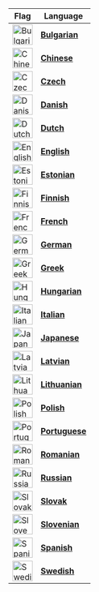 |Flag|Language|
|---|---|
|<img title="Bulgarian" alt="Bulgarian" src="https://corellanstoma.github.io/Assets/languages/bulgarian.png" width="40">|[**Bulgarian**](.github/docs/01-readme/bulgarian.md)|
|<img title="Chinese" alt="Chinese" src="https://corellanstoma.github.io/Assets/languages/chinese.png" width="40">|[**Chinese**](.github/docs/01-readme/chinese.md)|
|<img title="Czech" alt="Czech" src="https://corellanstoma.github.io/Assets/languages/czech.png" width="40">|[**Czech**](.github/docs/01-readme/czech.md)|
|<img title="Danish" alt="Danish" src="https://corellanstoma.github.io/Assets/languages/danish.png" width="40">|[**Danish**](.github/docs/01-readme/danish.md)|
|<img title="" alt="Dutch" src="https://corellanstoma.github.io/Assets/languages/dutch.png" width="40">|[**Dutch**](.github/docs/01-readme/dutch.md)|
|<img title="" alt="English" src="https://corellanstoma.github.io/Assets/languages/english.png" width="40">|[**English**](readme.md)|
|<img title="" alt="Estonian" src="https://corellanstoma.github.io/Assets/languages/estonian.png" width="40">|[**Estonian**](.github/docs/01-readme/estonian.md)|
|<img title="" alt="Finnish" src="https://corellanstoma.github.io/Assets/languages/finnish.png" width="40">|[**Finnish**](.github/docs/01-readme/finnish.md)|
|<img title="" alt="French" src="https://corellanstoma.github.io/Assets/languages/french.png" width="40">|[**French**](.github/docs/01-readme/french.md)|
|<img title="" alt="German" src="https://corellanstoma.github.io/Assets/languages/german.png" width="40">|[**German**](.github/docs/01-readme/german.md)|
|<img title="" alt="Greek" src="https://corellanstoma.github.io/Assets/languages/greek.png" width="40">|[**Greek**](.github/docs/01-readme/greek.md)|
|<img title="" alt="Hungarian" src="https://corellanstoma.github.io/Assets/languages/hungarian.png" width="40">|[**Hungarian**](.github/docs/01-readme/hungarian.md)|
|<img title="" alt="Italian" src="https://corellanstoma.github.io/Assets/languages/italian.png" width="40">|[**Italian**](.github/docs/01-readme/italian.md)|
|<img title="Japanese" alt="Japanese" src="https://corellanstoma.github.io/Assets/languages/japanese.png" width="40">|[**Japanese**](.github/docs/01-readme/japanese.md)|
|<img title="" alt="Latvian" src="https://corellanstoma.github.io/Assets/languages/latvian.png" width="40">|[**Latvian**](.github/docs/01-readme/latvian.md)|
|<img title="" alt="Lithuanian" src="https://corellanstoma.github.io/Assets/languages/lithuanian.png" width="40">|[**Lithuanian**](.github/docs/01-readme/lithuanian.md)|
|<img title="" alt="Polish" src="https://corellanstoma.github.io/Assets/languages/polish.png" width="40">|[**Polish**](.github/docs/01-readme/polish.md)|
|<img title="" alt="Portuguese" src="https://corellanstoma.github.io/Assets/languages/portuguese.png" width="40">|[**Portuguese**](.github/docs/01-readme/portuguese.md)|
|<img title="" alt="Romanian" src="https://corellanstoma.github.io/Assets/languages/romanian.png" width="40">|[**Romanian**](.github/docs/01-readme/romanian.md)|
|<img title="" alt="Russian" src="https://corellanstoma.github.io/Assets/languages/russian.png" width="40">|[**Russian**](.github/docs/01-readme/russian.md)|
|<img title="" alt="Slovak" src="https://corellanstoma.github.io/Assets/languages/slovak.png" width="40">|[**Slovak**](.github/docs/01-readme/slovak.md)|
|<img title="" alt="Slovenian" src="https://corellanstoma.github.io/Assets/languages/slovenian.png" width="40">|[**Slovenian**](.github/docs/01-readme/slovenian.md)|
|<img title="" alt="Spanish" src="https://corellanstoma.github.io/Assets/languages/spanish.png" width="40">|[**Spanish**](.github/docs/.github/docs/01-readme/spanish.md)|
|<img title="" alt="Swedish" src="https://corellanstoma.github.io/Assets/languages/swedish.png" width="40">|[**Swedish**](.github/docs/01-readme/swedish.md)|
